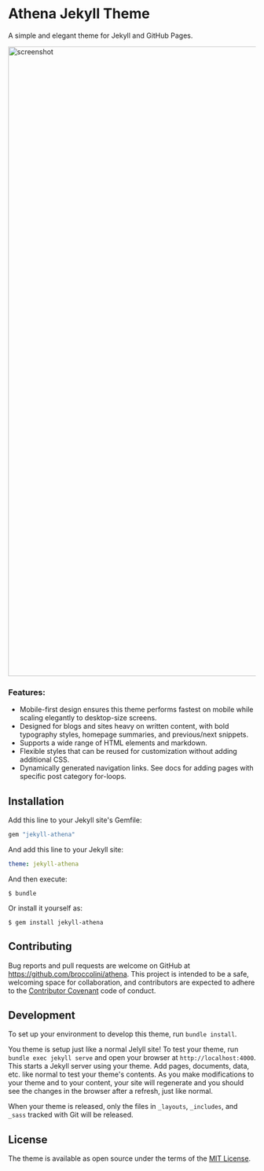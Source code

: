 # Athena Jekyll Theme

A simple and elegant theme for Jekyll and GitHub Pages.

<img width="1280" alt="screenshot" src="https://cloud.githubusercontent.com/assets/334891/18644225/7f124416-7e76-11e6-899e-4f722a572171.png">

### Features:
* Mobile-first design ensures this theme performs fastest on mobile while scaling elegantly to desktop-size screens.
* Designed for blogs and sites heavy on written content, with bold typography styles, homepage summaries, and previous/next snippets.
* Supports a wide range of HTML elements and markdown.
* Flexible styles that can be reused for customization without adding additional CSS.
* Dynamically generated navigation links. See docs for adding pages with specific post category for-loops.

## Installation

Add this line to your Jekyll site's Gemfile:

```ruby
gem "jekyll-athena"
```

And add this line to your Jekyll site:

```yaml
theme: jekyll-athena
```

And then execute:

    $ bundle

Or install it yourself as:

    $ gem install jekyll-athena

## Contributing

Bug reports and pull requests are welcome on GitHub at https://github.com/broccolini/athena. This project is intended to be a safe, welcoming space for collaboration, and contributors are expected to adhere to the [Contributor Covenant](http://contributor-covenant.org) code of conduct.

## Development

To set up your environment to develop this theme, run `bundle install`.

You theme is setup just like a normal Jelyll site! To test your theme, run `bundle exec jekyll serve` and open your browser at `http://localhost:4000`. This starts a Jekyll server using your theme. Add pages, documents, data, etc. like normal to test your theme's contents. As you make modifications to your theme and to your content, your site will regenerate and you should see the changes in the browser after a refresh, just like normal.

When your theme is released, only the files in `_layouts`, `_includes`, and `_sass` tracked with Git will be released.

## License

The theme is available as open source under the terms of the [MIT License](http://opensource.org/licenses/MIT).

